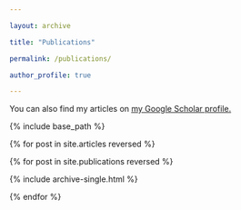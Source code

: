 ```yaml
---

layout: archive

title: "Publications"

permalink: /publications/

author_profile: true

---
```


You can also find my articles on <u><a href="http://scholar.google.com/yourgooglescholarprofile">my Google Scholar profile</a>.</u>



{% include base_path %}




{% for post in site.articles reversed %}


{% for post in site.publications reversed %}

  {% include archive-single.html %}

{% endfor %}
